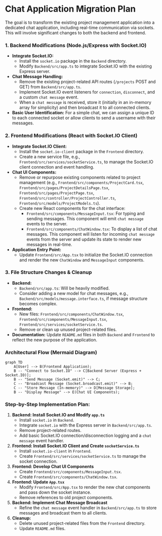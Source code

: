 # Chat Application Migration Plan

The goal is to transform the existing project management application into a dedicated chat application, including real-time communication via sockets. This will involve significant changes to both the backend and frontend.

### **1. Backend Modifications (Node.js/Express with Socket.IO)**

- **Integrate Socket.IO:**
  - Install the `socket.io` package in the `Backend` directory.
  - Modify `Backend/src/app.ts` to integrate Socket.IO with the existing Express server.
- **Chat Message Handling:**
  - Remove the existing project-related API routes (`/projects` POST and GET) from `Backend/src/app.ts`.
  - Implement Socket.IO event listeners for `connection`, `disconnect`, and a custom `chat message` event.
  - When a `chat message` is received, store it (initially in an in-memory array for simplicity) and then broadcast it to all connected clients.
- **Basic User Identification:** For a simple chat, we can assign a unique ID to each connected socket or allow clients to send a username with their messages.

### **2. Frontend Modifications (React with Socket.IO Client)**

- **Integrate Socket.IO Client:**
  - Install the `socket.io-client` package in the `Frontend` directory.
  - Create a new service file, e.g., `Frontend/src/services/socketService.ts`, to manage the Socket.IO client connection and event handling.
- **Chat UI Components:**
  - Remove or repurpose existing components related to project management (e.g., `Frontend/src/components/ProjectCard.tsx`, `Frontend/src/pages/ProjectDetailsPage.tsx`, `Frontend/src/pages/ProjectPage.tsx`, `Frontend/src/controller/ProjectController.ts`, `Frontend/src/models/ProjectModels.ts`).
  - Create new React components for the chat interface:
    - `Frontend/src/components/MessageInput.tsx`: For typing and sending messages. This component will emit `chat message` events to the server.
    - `Frontend/src/components/ChatWindow.tsx`: To display a list of chat messages. This component will listen for incoming `chat message` events from the server and update its state to render new messages in real-time.
- **Application Entry Point:**
  - Update `Frontend/src/App.tsx` to initialize the Socket.IO connection and render the new `ChatWindow` and `MessageInput` components.

### **3. File Structure Changes & Cleanup**

- **Backend:**
  - `Backend/src/app.ts`: Will be heavily modified.
  - Consider adding a new model for chat messages, e.g., `Backend/src/models/message.interface.ts`, if message structure becomes complex.
- **Frontend:**
  - New files: `Frontend/src/components/ChatWindow.tsx`, `Frontend/src/components/MessageInput.tsx`, `Frontend/src/services/socketService.ts`.
  - Remove or clean up unused project-related files.
- **Documentation:** Update `README.md` files in both `Backend` and `Frontend` to reflect the new purpose of the application.

### **Architectural Flow (Mermaid Diagram)**

```mermaid
graph TD
    A[User] --> B(Frontend Application);
    B -- "Connect to Socket.IO" --> C[Backend Server (Express + Socket.IO)];
    B -- "Send Message (Socket.emit)" --> C;
    C -- "Broadcast Message (Socket.broadcast.emit)" --> B;
    C -- "Store Message (In-memory)" --> D[Message Storage];
    B -- "Display Message" --> E(Chat UI Components);
```

### **Step-by-Step Implementation Plan:**

1.  **Backend: Install Socket.IO and Modify `app.ts`**
    - Install `socket.io` in `Backend`.
    - Integrate `socket.io` with the Express server in `Backend/src/app.ts`.
    - Remove project-related routes.
    - Add basic Socket.IO connection/disconnection logging and a `chat message` event handler.
2.  **Frontend: Install Socket.IO Client and Create `socketService.ts`**
    - Install `socket.io-client` in `Frontend`.
    - Create `Frontend/src/services/socketService.ts` to manage the socket connection.
3.  **Frontend: Develop Chat UI Components**
    - Create `Frontend/src/components/MessageInput.tsx`.
    - Create `Frontend/src/components/ChatWindow.tsx`.
4.  **Frontend: Update `App.tsx`**
    - Modify `Frontend/src/App.tsx` to render the new chat components and pass down the socket instance.
    - Remove references to old project components.
5.  **Backend: Implement Chat Message Broadcast**
    - Refine the `chat message` event handler in `Backend/src/app.ts` to store messages and broadcast them to all clients.
6.  **Cleanup:**
    - Delete unused project-related files from the `Frontend` directory.
    - Update `README.md` files.
